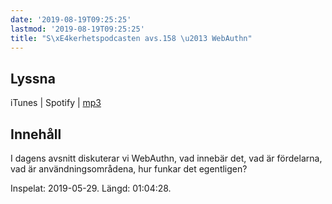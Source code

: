 ```yaml
---
date: '2019-08-19T09:25:25'
lastmod: '2019-08-19T09:25:25'
title: "S\xE4kerhetspodcasten avs.158 \u2013 WebAuthn"
---
```

## Lyssna

iTunes \| Spotify \| [mp3](http://traffic.libsyn.com/sakerhetspodcasten/2019-05-29_WebAuthn.mp3)

## Innehåll

I dagens avsnitt diskuterar vi WebAuthn, vad innebär det, vad är fördelarna, vad
är användningsområdena, hur funkar det egentligen?

Inspelat: 2019-05-29. Längd: 01:04:28.

